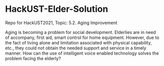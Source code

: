 # HackUST-Elder-Solution
Repo for HackUST2021, Topic: 5.2. Aging Improvement

Aging is becoming a problem for social development. Elderlies are in need of accompany, first aid,
smart control for home equipment. However, due to the fact of living alone and limitation associated
with physical capability, etc., they could not obtain the needed support and service in a timely
manner.
How can the use of intelligent voice enabled technology solves the problem facing the elderly?

